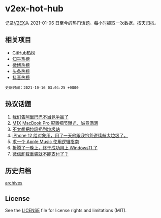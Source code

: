 # v2ex-hot-hub

 记录[V2EX](https://www.v2ex.com/)从 2021-01-06 日至今的热门话题。每小时抓取一次数据，按天[归档](archives)。
 
 ## 相关项目

- [GitHub热榜](https://github.com/lonnyzhang423/github-hot-hub)
- [知乎热榜](https://github.com/lonnyzhang423/zhihu-hot-hub)
- [微博热榜](https://github.com/lonnyzhang423/weibo-hot-hub)
- [头条热榜](https://github.com/lonnyzhang423/toutiao-hot-hub)
- [抖音热榜](https://github.com/lonnyzhang423/douyin-hot-hub)


 `更新时间：2021-10-16 03:04:25 +0800`

## 热议话题

1. [我们告阿里巴巴不当竞争赢了](https://www.v2ex.com/t/807933)
1. [M1X MacBook Pro 配置细节曝光，诚意满满](https://www.v2ex.com/t/807940)
1. [不太想把垃圾扔到垃圾站](https://www.v2ex.com/t/807922)
1. [iPhone 12 给对象用，用了一天他跟我抱怨说续航太垃圾了。](https://www.v2ex.com/t/807964)
1. [求一个 Apple Music 使用逻辑指南](https://www.v2ex.com/t/808026)
1. [折腾了一晚上，终于成功用上 Windows11 了](https://www.v2ex.com/t/807942)
1. [微信卸载重装就不能支付了？](https://www.v2ex.com/t/807960)

## 历史归档

[archives](archives)

## License

See the [LICENSE](LICENSE) file for license rights and limitations (MIT).
